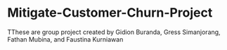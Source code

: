 # Mitigate-Customer-Churn-Project
TThese are group project created by Gidion Buranda, Gress Simanjorang, Fathan Mubina, and Faustina Kurniawan
